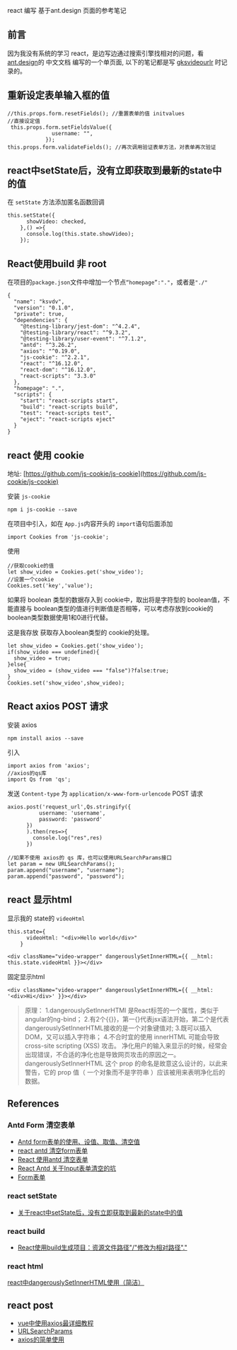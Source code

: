 react 编写 基于ant.design 页面的参考笔记

## 前言

因为我没有系统的学习 react，是边写边通过搜索引擎找相对的问题，看 [ant.design](https://ant.design/)的 中文文档 编写的一个单页面, 以下的笔记都是写 [gksvideourlr](https://github.com/wakasann/gksvideourlr) 时记录的。



## 重新设定表单输入框的值

```
//this.props.form.resetFields(); //重置表单的值 initvalues
//直接设定值
 this.props.form.setFieldsValue({
              username: "",
            });
this.props.form.validateFields(); //再次调用验证表单方法，对表单再次验证
```

## react中setState后，没有立即获取到最新的state中的值

在 `setState` 方法添加匿名函数回调


```
this.setState({
      showVideo: checked,
    },() =>{
      console.log(this.state.showVideo);
    });
```
## React使用build 非 root

在项目的`package.json`文件中增加一个节点`“homepage”:"."`，或者是`"./"`


```
{
  "name": "ksvdv",
  "version": "0.1.0",
  "private": true,
  "dependencies": {
    "@testing-library/jest-dom": "^4.2.4",
    "@testing-library/react": "^9.3.2",
    "@testing-library/user-event": "^7.1.2",
    "antd": "^3.26.2",
    "axios": "^0.19.0",
    "js-cookie": "^2.2.1",
    "react": "^16.12.0",
    "react-dom": "^16.12.0",
    "react-scripts": "3.3.0"
  },
  "homepage": ".",
  "scripts": {
    "start": "react-scripts start",
    "build": "react-scripts build",
    "test": "react-scripts test",
    "eject": "react-scripts eject"
  }
}
```
## react 使用 cookie

地址: [https://github.com/js-cookie/js-cookie](https://github.com/js-cookie/js-cookie)

安装 `js-cookie`

```
npm i js-cookie --save
```

在项目中引入，如在 `App.js`内容开头的 `import`语句后面添加

```
import Cookies from 'js-cookie';
```

使用

```
//获取cookie的值
let show_video = Cookies.get('show_video');
//设置一个cookie
Cookies.set('key','value');
```

如果将 boolean 类型的数据存入到 cookie中，取出将是字符型的 boolean值，不能直接与 boolean类型的值进行判断值是否相等，可以考虑存放到cookie的boolean类型数据使用1和0进行代替。

这是我存放 获取存入boolean类型的 cookie的处理。

```
let show_video = Cookies.get('show_video');
if(show_video === undefined){
  show_video = true;
}else{
  show_video = (show_video === "false")?false:true;
}
Cookies.set('show_video',show_video);
```

## React axios POST 请求

安装 axios

```
npm install axios --save
```

引入

```
import axios from 'axios';
//axios的qs库
import Qs from 'qs';
```

发送 `Content-type` 为 `application/x-www-form-urlencode` POST 请求

```
axios.post('request_url',Qs.stringify({
          username: 'username',
          password: 'password'
      })
      ).then(res=>{
        console.log("res",res)           
      })
```

```
//如果不使用 axios的 qs 库，也可以使用URLSearchParams接口
let param = new URLSearchParams();
param.append("username", "username");
param.append("password", "password");
```


## react 显示html

显示我的 state的 `videoHtml`

```
this.state={
      videoHtml: "<div>Hello world</div>"
    }
```


```
<div className="video-wrapper" dangerouslySetInnerHTML={{ __html: this.state.videoHtml }}></div>
```

固定显示html

```
<div className="video-wrapper" dangerouslySetInnerHTML={{ __html: '<div>Hi</div>' }}></div>
```


> 原理：
> 1.dangerouslySetInnerHTMl 是React标签的一个属性，类似于angular的ng-bind；
> 2.有2个{{}}，第一{}代表jsx语法开始，第二个是代表dangerouslySetInnerHTML接收的是一个对象键值对;
> 3.既可以插入DOM，又可以插入字符串；
> 4.不合时宜的使用 innerHTML 可能会导致 cross-site scripting (XSS) 攻击。 净化用户的输入来显示的时候，经常会出现错误，不合适的净化也是导致网页攻击的原因之一。dangerouslySetInnerHTML 这个 prop 的命名是故意这么设计的，以此来警告，它的 prop 值（ 一个对象而不是字符串 ）应该被用来表明净化后的数据。



## References

### Antd Form 清空表单
* [Antd form表单的使用、设值、取值、清空值](https://blog.csdn.net/qq_36658051/article/details/89924837)
 * [react antd 清空form表单](https://www.jianshu.com/p/f332116c9382)
 * [React 使用antd 清空表单](https://www.cnblogs.com/yinhao-jack/p/10570072.html)
 * [React Antd 关于Input表单清空的坑](https://www.jianshu.com/p/dc75bf2870e2)
 * [Form表单](https://ant.design/components/form-cn/)
### react setState
* [关于react中setState后，没有立即获取到最新的state中的值](https://www.jianshu.com/p/65587370bd91)

### react build
 * [React使用build生成项目：资源文件路径"/"修改为相对路径"."](https://blog.csdn.net/mistyrain0109/article/details/94914320)

### react html

[react中dangerouslySetInnerHTML使用（简洁）](https://blog.csdn.net/exploringfly/article/details/80582859)

## react post 

* [vue中使用axios最详细教程](https://www.cnblogs.com/nogodie/p/9853660.html)
* [URLSearchParams](https://developer.mozilla.org/zh-CN/docs/Web/API/URLSearchParams)
* [axios的简单使用](https://www.cnblogs.com/evaling/p/7607603.html)